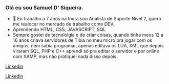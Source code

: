 ### Olá eu sou Samuel D' Siqueira.



- 🔭 Eu trabalho a 7 anos na Indra sou Analista de Suporte Nivel 2, quero me realocar no mercado de trabalho como DEV.
- Aprendendo HTML, CSS, JAVASCRIPT, SQL
- Sempre gostei de tecnololgia e de criar coisas, quando tinha meus 12 a 16 anos criava servidores de Tibia no meu micro pra jogar com os amigos, nem sabia programar, apenas editava os LUA, XML que depois viraram SQL, PHP e C++ aprendi só pra editar o servidor e por online com XAMP, mas não pratiquei nada disso depois.



[Linkedin](https://www.linkedin.com/in/samuel-d-siqueira-a7b16992/)

<a href="https://www.linkedin.com/in/samuel-d-siqueira-a7b16992/" target="_blank"> Linkedin </a>

